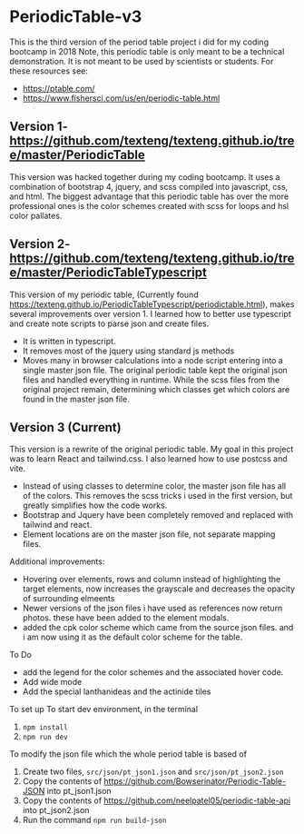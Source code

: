 # PeriodicTable-v3
This is the third version of the period table project i did for my coding bootcamp in 2018
Note, this periodic table is only meant to be a technical demonstration. It is not meant to be used by scientists or students.
For these resources see:
* https://ptable.com/
* https://www.fishersci.com/us/en/periodic-table.html


## Version 1- https://github.com/texteng/texteng.github.io/tree/master/PeriodicTable
This version was hacked together during my coding bootcamp. It uses a combination of bootstrap 4, jquery, and scss compiled into javascript, css, and html.
The biggest advantage that this periodic table has over the more professional ones is the color schemes created with scss for loops and hsl color pallates.

## Version 2- https://github.com/texteng/texteng.github.io/tree/master/PeriodicTableTypescript
This version of my periodic table, (Currently found https://texteng.github.io/PeriodicTableTypescript/periodictable.html), makes several improvements over version 1.  I learned how to better use typescript and create note scripts to parse json and create files.
* It is written in typescript.
* It removes most of the jquery using standard js methods
* Moves many in browser calculations into a node script entering into a single master json file.  The original periodic table kept the original json files and handled everything in runtime. While the scss files from the original project remain, determining which classes get which colors are found in the master json file.

## Version 3 (Current)
This version is a rewrite of the original periodic table. My goal in this project was to learn React and tailwind.css. I also learned how to use postcss and vite.
* Instead of using classes to determine color, the master json file has all of the colors. This removes the scss tricks i used in the first version, but greatly simplifies how the code works.
* Bootstrap and Jquery have been completely removed and replaced with tailwind and react.
* Element locations are on the master json file, not separate mapping files.

Additional improvements:
* Hovering over elements, rows and column instead of highlighting the target elements, now increases the grayscale and decreases the opacity of surrounding elmeents
* Newer versions of the json files i have used as references now return photos. these have been added to the element modals.
* added the cpk color scheme which came from the source json files. and i am now using it as the default color scheme for the table.

To Do
* add the legend for the color schemes and the associated hover code.
* Add wide mode
* Add the special lanthanideas and the actinide tiles

To set up
To start dev environment, in the terminal
1. `npm install`
2. `npm run dev`

To modify the json file which the whole period table is based of
1. Create two files, `src/json/pt_json1.json` and `src/json/pt_json2.json`
2. Copy the contents of https://github.com/Bowserinator/Periodic-Table-JSON into pt_json1.json
3. Copy the contents of https://github.com/neelpatel05/periodic-table-api into pt_json2.json
4. Run the command `npm run build-json`